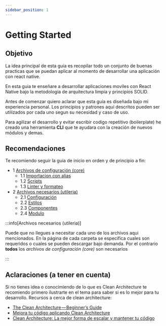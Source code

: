 ```yaml
---
sidebar_position: 1
---
```


# Getting Started

## Objetivo
La idea principal de esta guia es recopilar todo un conjunto de buenas practicas que se puedan aplicar al momento de desarrollar una aplicación con react native.

En esta guia te enseñare a desarrollar aplicaciones moviles con React Native bajo la metodologia de arquitectura limpia y principios SOLID.

Antes de comenzar quiero aclarar que esta guia es diseñada bajo mi experiencia personal. Los principios y patrones aqui descritos pueden ser utilizados por cada uno segun su necesidad y caso de uso.

Para agilizar el desarrollo y evitar escribir codigo repetitivo (boilerplate) he creado una herramienta **CLI** que te ayudara con la creación de nuevos módulos y demas.

## Recomendaciones
Te recomiendo seguir la guia de inicio en orden y de principio a fin:
- 1 [Archivos de configuración (core)](./config-files/alias.md)
  - 1.1 [Importacion con alias](./config-files/alias.md)
  - 1.2 [Scripts](./config-files/alias.md)
  - 1.3 [Linter y formateo](./config-files/alias.md)
- 2 [Archivos necesarios (utileria)](./required-files/config.md)
  - 2.1 [Configuración](./required-files/config.md)
  - 2.2 [Estilos](./required-files/config.md)
  - 2.3 [Componentes](./required-files/config.md)
  - 2.4 [Modulo](./required-files/config.md)

:::info[Archivos necesarios (utileria)]

Puede que no llegues a necesitar cada uno de los archivos aqui mencionados. En la página de cada carpeta se especifica cuales son requeridos o cuales se pueden descargar bajo demanda. Por el contrario **todos** los *archivos de configuración (core)* son necesarios

:::

## Aclaraciones (a tener en cuenta)
Si no tienes idea o conocimiendo de lo que es Clean Architecture te recomiendo primero ilustrarte en el tema para saber si es lo mejor para tu desarrollo. Recursos a cerca de clean architecture:
- [The Clean Architecture — Beginner’s Guide](https://betterprogramming.pub/the-clean-architecture-beginners-guide-e4b7058c1165)
- [Mejora tu código aplicando Clean Architecture](https://www.youtube.com/watch?v=bdnpXzgj1oY)
- [Clean Architecture: La mejor forma de escalar y mantener tu código](https://www.youtube.com/watch?v=y3MWfPDmVqo)
